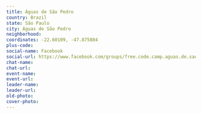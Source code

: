 ```yaml
---
title: Águas de São Pedro
country: Brazil
state: São Paulo
city: Águas de São Pedro
neighborhood: 
coordinates: -22.60109, -47.875884
plus-code:
social-name: Facebook
social-url: https://www.facebook.com/groups/free.code.camp.aguas.de.sao.pedro
chat-name:
chat-url:
event-name:
event-url:
leader-name:
leader-url:
old-photo: 
cover-photo:
---
```

